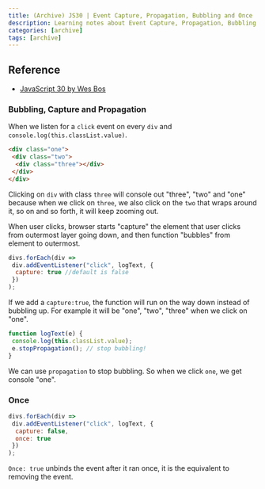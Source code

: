 ```yaml
---
title: (Archive) JS30 | Event Capture, Propagation, Bubbling and Once
description: Learning notes about Event Capture, Propagation, Bubbling and Once.
categories: [archive] 
tags: [archive] 
---
```


## Reference

- [JavaScript 30 by Wes Bos](https://javascript30.com/)

### Bubbling, Capture and Propagation

When we listen for a `click` event on every `div` and `console.log(this.classList.value)`.

```html
<div class="one">
 <div class="two">
  <div class="three"></div>
 </div>
</div>
```

Clicking on `div` with class `three` will console out "three", "two" and "one" because when we click on `three`, we also click on the `two` that wraps around it, so on and so forth, it will keep zooming out.

When user clicks, browser starts "capture" the element that user clicks from outermost layer going down, and then function "bubbles" from element to outermost.

```js
divs.forEach(div =>
 div.addEventListener("click", logText, {
  capture: true //default is false
 })
);
```

If we add a `capture:true`, the function will run on the way down instead of bubbling up. For example it will be "one", "two", "three" when we click on "one".

```js
function logText(e) {
 console.log(this.classList.value);
 e.stopPropagation(); // stop bubbling!
}
```

We can use `propagation` to stop bubbling. So when we click `one`, we get console "one".

### Once

```js
divs.forEach(div =>
 div.addEventListener("click", logText, {
  capture: false,
  once: true
 })
);
```

`Once: true` unbinds the event after it ran once, it is the equivalent to removing the event.

